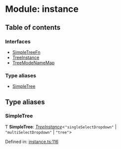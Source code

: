 # Module: instance

## Table of contents

### Interfaces

- [SimpleTreeFn](../interfaces/instance.simpletreefn.md)
- [TreeInstance](../interfaces/instance.treeinstance.md)
- [TreeModeNameMap](../interfaces/instance.treemodenamemap.md)

### Type aliases

- [SimpleTree](instance.md#simpletree)

## Type aliases

### SimpleTree

Ƭ **SimpleTree**: [*TreeInstance*](../interfaces/instance.treeinstance.md)<``"singleSelectDropdown"`` \| ``"multiSelectDropdown"`` \| ``"tree"``\>

Defined in: [instance.ts:116](https://github.com/ckotzbauer/simple-tree-component/blob/3b54036/src/types/instance.ts#L116)
